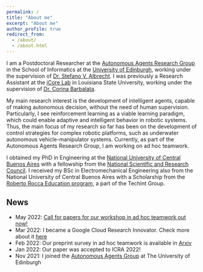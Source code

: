 ```yaml
---
permalink: /
title: "About me"
excerpt: "About me"
author_profile: true
redirect_from:
  - /about/
  - /about.html
---
```


I am a Postdoctoral Researcher at the [Autonomous Agents Research Group](https://agents.inf.ed.ac.uk/stefano-albrecht/) in the School of Informatics at the [University of Edinburgh](https://www.ed.ac.uk/), working under the supervision of [Dr. Stefano V. Albrecht](https://agents.inf.ed.ac.uk/stefano-albrecht/). I was previously a Research Assistant at the [iCore Lab](https://icorelab.github.io/index.html) in Louisiana State University, working under the supervision of [Dr. Corina Barbalata](https://www.lsu.edu/eng/mie/people/faculty/barbalata.php).


My main research interest is the development of intelligent agents, capable of making autonomous decision, without the need of human supervision. Particularly, I see reinforcement learning as a viable learning paradigm, which could enable adaptive and intelligent behavior in robotic systems. Thus, the main focus of my research so far has been on the development of control strategies for complex robotic platforms, such as underwater autonomous vehicle-manipulator systems. Currently, as part of the Autonomous Agents Research Group, I am working on ad hoc teamwork.

I obtained my PhD in Engineering at the [National University of Central Buenos Aires](https://www.unicen.edu.ar/english) with a fellowship from the [National Scientific and Research Council](https://www.conicet.gov.ar/?lan=en).  I received my BSc in Electromechanical Engineering also from the National University of Central Buenos Aires with a Scholarship from the [Roberto Rocca Education program](https://www.robertorocca.org/en/scholarships.aspx), a part of the Techint Group.


## News

- May 2022: [Call for papers for our workshop in ad hoc teamwork out now!](https://easychair.org/cfp/waht-2022)
- Mar 2022: I became a Google Cloud Research Innovator. Check more about it [here](https://cloud.google.com/edu/researchers/innovators)
- Feb 2022: Our preprint survey in ad hoc teamwork is available in [Arxiv](https://arxiv.org/abs/2202.10450)
- Jan 2022: Our paper was accepted to ICRA 2022!
- Nov 2021: I joined the [Autonomous Agents Group](https://agents.inf.ed.ac.uk/) at The University of Edinburgh
